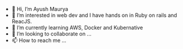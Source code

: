 - 👋 Hi, I’m Ayush Maurya
- 👀 I’m interested in web dev and I have hands on in Ruby on rails and ReacJS.
- 🌱 I’m currently learning AWS, Docker and Kubernative
- 💞️ I’m looking to collaborate on ...
- 📫 How to reach me ...

<!---
ayush893/ayush893 is a ✨ special ✨ repository because its `README.md` (this file) appears on your GitHub profile.
You can click the Preview link to take a look at your changes.
--->
